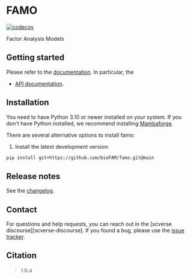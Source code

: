 # FAMO

[![codecov](https://codecov.io/gh/bioFAM/famo/graph/badge.svg?token=IJP1IA4JEU)](https://codecov.io/gh/bioFAM/famo)

Factor Analysis Models

## Getting started

Please refer to the [documentation][link-docs]. In particular, the

-   [API documentation][link-api].

## Installation

You need to have Python 3.10 or newer installed on your system. If you don't have
Python installed, we recommend installing [Mambaforge](https://github.com/conda-forge/miniforge#mambaforge).

There are several alternative options to install famo:

<!--
1) Install the latest release of `famo` from [PyPI][link-pypi]:

```bash
pip install famo
```
-->

1. Install the latest development version:

```bash
pip install git+https://github.com/bioFAM/famo.git@main
```

## Release notes

See the [changelog][changelog].

## Contact

For questions and help requests, you can reach out in the [scverse discourse][scverse-discourse].
If you found a bug, please use the [issue tracker][issue-tracker].

## Citation

> t.b.a

[issue-tracker]: https://github.com/martinrohbeck/famo/issues
[changelog]: https://famo.readthedocs.io/latest/changelog.html
[link-docs]: https://famo.readthedocs.io
[link-api]: https://famo.readthedocs.io/latest/api.html
[link-pypi]: https://pypi.org/project/famo
